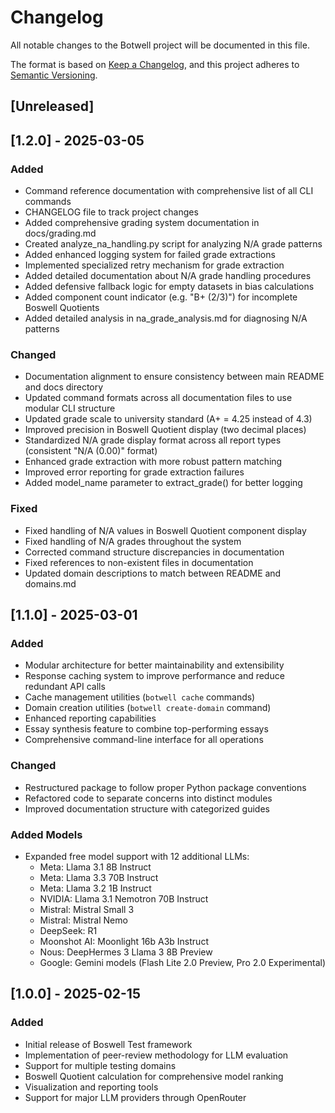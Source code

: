 # Changelog

All notable changes to the Botwell project will be documented in this file.

The format is based on [Keep a Changelog](https://keepachangelog.com/en/1.0.0/),
and this project adheres to [Semantic Versioning](https://semver.org/spec/v2.0.0.html).

## [Unreleased]
## [1.2.0] - 2025-03-05
### Added
- Command reference documentation with comprehensive list of all CLI commands
- CHANGELOG file to track project changes
- Added comprehensive grading system documentation in docs/grading.md
- Created analyze_na_handling.py script for analyzing N/A grade patterns
- Added enhanced logging system for failed grade extractions
- Implemented specialized retry mechanism for grade extraction
- Added detailed documentation about N/A grade handling procedures
- Added defensive fallback logic for empty datasets in bias calculations
- Added component count indicator (e.g. "B+ (2/3)") for incomplete Boswell Quotients
- Added detailed analysis in na_grade_analysis.md for diagnosing N/A patterns

### Changed
- Documentation alignment to ensure consistency between main README and docs directory
- Updated command formats across all documentation files to use modular CLI structure
- Updated grade scale to university standard (A+ = 4.25 instead of 4.3)
- Improved precision in Boswell Quotient display (two decimal places)
- Standardized N/A grade display format across all report types (consistent "N/A (0.00)" format)
- Enhanced grade extraction with more robust pattern matching
- Improved error reporting for grade extraction failures
- Added model_name parameter to extract_grade() for better logging

### Fixed
- Fixed handling of N/A values in Boswell Quotient component display
- Fixed handling of N/A grades throughout the system
- Corrected command structure discrepancies in documentation
- Fixed references to non-existent files in documentation
- Updated domain descriptions to match between README and domains.md

## [1.1.0] - 2025-03-01

### Added
- Modular architecture for better maintainability and extensibility
- Response caching system to improve performance and reduce redundant API calls
- Cache management utilities (`botwell cache` commands)
- Domain creation utilities (`botwell create-domain` command)
- Enhanced reporting capabilities
- Essay synthesis feature to combine top-performing essays
- Comprehensive command-line interface for all operations

### Changed
- Restructured package to follow proper Python package conventions
- Refactored code to separate concerns into distinct modules
- Improved documentation structure with categorized guides

### Added Models
- Expanded free model support with 12 additional LLMs:
  - Meta: Llama 3.1 8B Instruct
  - Meta: Llama 3.3 70B Instruct
  - Meta: Llama 3.2 1B Instruct
  - NVIDIA: Llama 3.1 Nemotron 70B Instruct
  - Mistral: Mistral Small 3
  - Mistral: Mistral Nemo
  - DeepSeek: R1
  - Moonshot AI: Moonlight 16b A3b Instruct
  - Nous: DeepHermes 3 Llama 3 8B Preview
  - Google: Gemini models (Flash Lite 2.0 Preview, Pro 2.0 Experimental)

## [1.0.0] - 2025-02-15

### Added
- Initial release of Boswell Test framework
- Implementation of peer-review methodology for LLM evaluation
- Support for multiple testing domains
- Boswell Quotient calculation for comprehensive model ranking
- Visualization and reporting tools
- Support for major LLM providers through OpenRouter
